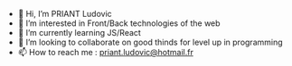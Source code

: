 - 👋 Hi, I’m PRIANT Ludovic
- 👀 I’m interested in Front/Back technologies of the web 
- 🌱 I’m currently learning JS/React
- 💞️ I’m looking to collaborate on good thinds for level up in programming
- 📫 How to reach me : priant.ludovic@hotmail.fr
